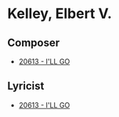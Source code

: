 # Kelley, Elbert V.

## Composer

- [20613 - I'LL GO](/hymns/20613.md)

## Lyricist

- [20613 - I'LL GO](/hymns/20613.md)

